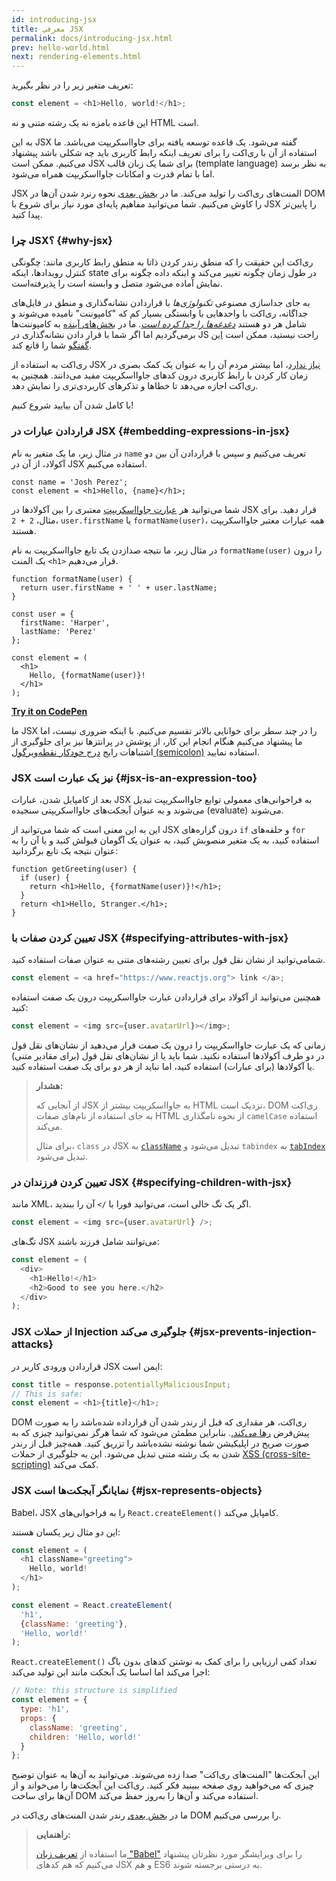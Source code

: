 ```yaml
---
id: introducing-jsx
title: معرفی JSX
permalink: docs/introducing-jsx.html
prev: hello-world.html
next: rendering-elements.html
---
```


تعریف متغیر زیر را در نظر بگیرید:

```js
const element = <h1>Hello, world!</h1>;
```

این قاعده بامزه نه یک رشته متنی و نه HTML است.

به این JSX گفته می‌شود. یک قاعده توسعه یافته برای جاوااسکریپت می‌باشد. ما استفاده از آن با ری‌اکت را برای تعریف اینکه رابط کاربری باید چه شکلی باشد پیشنهاد می‌کنیم. ممکن است JSX برای شما یک زبان قالب (template language) به نظر برسد اما با تمام قدرت و امکانات جاوااسکریپت همراه می‌شود.

JSX المنت‌های ری‌اکت را تولید می‌کند. ما در [بخش بعدی](/docs/rendering-elements.html) نحوه رنرد شدن آن‌ها در DOM را کاوش می‌کنیم. شما می‌توانید مفاهیم پایه‌ای مورد نیاز برای شروع با JSX را پایین‌تر پیدا کنید.

### چرا JSX؟ {#why-jsx}

ری‌اکت این حقیقت را که منطق رندر کردن ذاتا به منطق رابط کاربری مانند: چگونگی کنترل رویدادها، اینکه state در طول زمان چگونه تغییر می‌کند و اینکه داده چگونه برای نمایش آماده می‌شود متصل و وابسته است را پذیرفته‌است.

به جای جداسازی مصنوعی *تکنولوژی‌ها* با قراردادن نشانه‌گذاری و منطق در فایل‌های جداگانه، ری‌اکت با واحد‌هایی با وابستگی بسیار کم که "کامپوننت" نامیده می‌شوند و شامل هر دو هستند [*دغدغه‌ها را جدا کرده است*](https://en.wikipedia.org/wiki/Separation_of_concerns). ما در [بخش‌های آینده](/docs/components-and-props.html) به کامپوننت‌ها برمی‌گردیم اما اگر شما با قرار دادن نشانه‌گذاری در JS راحت نیستید، ممکن است [این گفتگو](https://www.youtube.com/watch?v=x7cQ3mrcKaY) شما را قانع کند.

ری‌اکت به استفاده از JSX [نیاز ندارد](/docs/react-without-jsx.html)، اما بیشتر مردم آن را به عنوان یک کمک بصری در زمان کار کردن با رابط کاربری درون کدهای جاوااسکریپت مفید می‌دانند. همچنین به ری‌اکت اجازه می‌دهد تا خطاها و تذکرهای کاربردی‌تری را نمایش دهد.

با کامل شدن آن بیایید شروع کنیم!

### قراردادن عبارات در JSX {#embedding-expressions-in-jsx}

در مثال زیر، ما یک متغیر به نام `name` تعریف می‌کنیم و سپس با قراردادن آن بین دو آکولاد، از آن در JSX استفاده می‌کنیم.

```js{1,2}
const name = 'Josh Perez';
const element = <h1>Hello, {name}</h1>;
```

شما می‌توانید هر [عبارت جاوااسکریپت](https://developer.mozilla.org/en-US/docs/Web/JavaScript/Guide/Expressions_and_Operators#Expressions) معتبری را بین آکولادها در JSX قرار دهید.
برای مثال، `2 + 2`، `user.firstName` یا `formatName(user)`، همه عبارات معتبر جاوااسکریپت هستند.

در مثال زیر، ما نتیجه صدازدن یک تابع جاوااسکریپت به نام `formatName(user)` را درون یک المنت `<h1>` قرار می‌دهیم.

```js{12}
function formatName(user) {
  return user.firstName + ' ' + user.lastName;
}

const user = {
  firstName: 'Harper',
  lastName: 'Perez'
};

const element = (
  <h1>
    Hello, {formatName(user)}!
  </h1>
);
```

**[Try it on CodePen](https://codepen.io/gaearon/pen/PGEjdG?editors=1010)**

ما JSX را در چند سطر برای خوانایی بالاتر تقسیم می‌کنیم. با اینکه ضروری نیست، اما ما پیشنهاد می‌کنیم هنگام انجام این کار، از پوشش در پرانتزها نیز برای جلوگیری از اشتباهات رایج [درج خودکار نقطه‌ویرگول (semicolon)](https://stackoverflow.com/q/2846283) استفاده نمایید.

### JSX نیز یک عبارت است {#jsx-is-an-expression-too}

بعد از کامپایل شدن، عبارات JSX به فراخوانی‌های معمولی توابع جاوااسکریپت تبدیل می‌شوند و به عنوان آبجکت‌های جاوااسکریپتی سنجیده (evaluate) می‌شوند.

این به این معنی است که شما می‌توانید از JSX درون گزاره‌های `if` و حلقه‌های `for` استفاده کنید، به یک متغیر منصوبش کنید، به عنوان یک آگومان قبولش کنید و یا آن را به عنوان نتیجه یک تابع برگردانید:

```js{3,5}
function getGreeting(user) {
  if (user) {
    return <h1>Hello, {formatName(user)}!</h1>;
  }
  return <h1>Hello, Stranger.</h1>;
}
```

### تعیین کردن صفات با JSX {#specifying-attributes-with-jsx}

شمامی‌توانید از نشان نقل قول برای تعیین رشته‌های متنی به عنوان صفات استفاده کنید.

```js
const element = <a href="https://www.reactjs.org"> link </a>;
```

همچنین می‌توانید از آکولاد برای قراردادن عبارت جاوااسکریپت درون یک صفت استفاده کنید:

```js
const element = <img src={user.avatarUrl}></img>;
```

زمانی که یک عبارت جاوااسکریپت را درون یک صفت قرار می‌دهید از نشان‌های نقل قول در دو طرف آکولادها استفاده نکنید. شما باید یا از نشان‌های نقل قول (برای مقادیر متنی) یا آکولادها (برای عبارات) استفاده کنید، اما نباید از هر دو برای یک صفت استفاده کنید.

>**هشدار:**
>
>از آنجایی که JSX به جاوااسکریپت بیشتر از HTML نزدیک است، DOM ری‌اکت به جای استفاده از نام‌های صفات HTML از نحوه نامگذاری `camelCase` استفاده می‌کند.
>
>برای مثال، `class` در JSX به [`className`](https://developer.mozilla.org/en-US/docs/Web/API/Element/className) تبدیل می‌شود و `tabindex` به [`tabIndex`](https://developer.mozilla.org/en-US/docs/Web/API/HTMLElement/tabIndex) تبدیل می‌شود.

### تعیین کردن فرزندان در JSX {#specifying-children-with-jsx}

مانند XML، اگر یک تگ خالی است، می‌توانید فورا با `/>` آن را ببندید.

```js
const element = <img src={user.avatarUrl} />;
```

تگ‌های JSX می‌توانند شامل فرزند باشند:

```js
const element = (
  <div>
    <h1>Hello!</h1>
    <h2>Good to see you here.</h2>
  </div>
);
```

### JSX از حملات Injection جلوگیری می‌کند {#jsx-prevents-injection-attacks}

قراردادن ورودی کاربر در JSX ایمن است:

```js
const title = response.potentiallyMaliciousInput;
// This is safe:
const element = <h1>{title}</h1>;
```

DOM ری‌اکت، هر مقداری که قبل از رندر شدن آن قرارداده شده‌باشد را به صورت پیش‌فرض [رها می‌کند.](https://stackoverflow.com/questions/7381974/which-characters-need-to-be-escaped-on-html). بنابراین مطمئن می‌شود که شما هرگز نمی‌توانید چیزی که به صورت صریح در اپلیکیشن شما نوشته‌ نشده‌باشد را تزریق کنید. همه‌چیز قبل از رندر شدن به یک رشته متنی تبدیل می‌شود. این به جلوگیری از حملات [XSS (cross-site-scripting)](https://en.wikipedia.org/wiki/Cross-site_scripting) کمک می‌کند.

### JSX نمایانگر آبجکت‌ها است {#jsx-represents-objects}

Babel، JSX را به فراخوانی‌های `React.createElement()` کامپایل می‌کند.

این دو مثال زیر یکسان هستند:

```js
const element = (
  <h1 className="greeting">
    Hello, world!
  </h1>
);
```

```js
const element = React.createElement(
  'h1',
  {className: 'greeting'},
  'Hello, world!'
);
```

`React.createElement()` تعداد کمی ارزیابی را برای کمک به نوشتن کد‌های بدون باگ اجرا می‌کند اما اساسا یک آبجکت مانند این تولید می‌کند:

```js
// Note: this structure is simplified
const element = {
  type: 'h1',
  props: {
    className: 'greeting',
    children: 'Hello, world!'
  }
};
```

این آبجکت‌ها "المنت‌های ری‌اکت" صدا زده می‌شوند. می‌توانید به آ‌ن‌ها به عنوان توضیح چیزی که می‌خواهید روی صفحه ببینید فکر کنید. ری‌اکت این آبجکت‌ها را می‌خواند و از آن‌ها برای ساخت DOM استفاده می‌کند و آن‌ها را به‌روز حفظ می‌کند.

ما در [بخش بعدی](/docs/rendering-elements.html) رندر شدن المنت‌های ری‌اکت در DOM را بررسی می‌کنیم.

>**راهنمایی:**
>
>ما استفاده از [تعریف زبان "Babel"](https://babeljs.io/docs/en/next/editors) را برای ویرایشگر مورد نظرتان پیشنهاد می‌کنیم که هم کدهای JSX و هم ES6 به درستی برجسته شوند.
